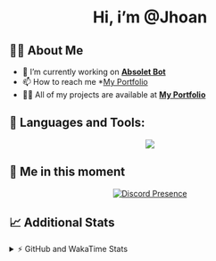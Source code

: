 <h1 align="center">Hi, i’m @Jhoan</h1>

## 🙋‍♂️ About Me

- 🔭 I’m currently working on **[Absolet Bot](https://strider.cloud)**
- 📫 How to reach me *[My Portfolio](https://jhoan.me/contact)
- 👨‍💻 All of my projects are available at **[My Portfolio](https://jhoan.me)**

## 🚀 Languages and Tools:
<p align="center">
  <a href="https://skillicons.dev">
    <img src="https://skillicons.dev/icons?i=js,ts,html,css,bootstrap,nodejs,express,vscode,neovim,vim,atom,cloudflare,git,github,discord,bots,linux,mongodb,nginx,redis,wordpress,heroku&perline=11" />
  </a>
</p>
  
## 👤 Me in this moment
<p align="center">
    <a href="https://discord.com/users/612460795124776960" target="_blank" rel="nofollow">
        <img src="https://lanyard-profile-readme.vercel.app/api/612460795124776960?idleMessage=Probably%20coding%20Absolet..." alt="Discord Presence" align="center">
    </a>
</p>

## 📈 Additional Stats
<details>
    <summary>⚡ GitHub and WakaTime Stats</summary>
    <br/>

<!--START_SECTION:waka-->
![Code Time](http://img.shields.io/badge/Code%20Time-554%20hrs%2044%20mins-blue)

**🐱 My GitHub Data** 

> 🏆 6 Contributions in the Year 2023
 > 
> 📦 170.3 kB Used in GitHub's Storage 
 > 
> 💼 Opted to Hire
 > 
> 📜 4 Public Repositories 
 > 
> 🔑 39 Private Repositories  
 > 
**I'm an Early 🐤** 

```text
🌞 Morning    91 commits     ██░░░░░░░░░░░░░░░░░░░░░░░   10.62% 
🌆 Daytime    392 commits    ███████████░░░░░░░░░░░░░░   45.74% 
🌃 Evening    335 commits    █████████░░░░░░░░░░░░░░░░   39.09% 
🌙 Night      39 commits     █░░░░░░░░░░░░░░░░░░░░░░░░   4.55%

```
📅 **I'm Most Productive on Saturday** 

```text
Monday       123 commits    ███░░░░░░░░░░░░░░░░░░░░░░   14.35% 
Tuesday      133 commits    ████░░░░░░░░░░░░░░░░░░░░░   15.52% 
Wednesday    141 commits    ████░░░░░░░░░░░░░░░░░░░░░   16.45% 
Thursday     93 commits     ██░░░░░░░░░░░░░░░░░░░░░░░   10.85% 
Friday       131 commits    ███░░░░░░░░░░░░░░░░░░░░░░   15.29% 
Saturday     159 commits    ████░░░░░░░░░░░░░░░░░░░░░   18.55% 
Sunday       77 commits     ██░░░░░░░░░░░░░░░░░░░░░░░   8.98%

```


📊 **This Week I Spent My Time On** 

```text
⌚︎ Time Zone: America/Bogota

💬 Programming Languages: 
TypeScript               6 hrs 56 mins       ████████████████░░░░░░░░░   65.89% 
JavaScript               2 hrs 2 mins        ████░░░░░░░░░░░░░░░░░░░░░   19.29% 
HTML                     37 mins             █░░░░░░░░░░░░░░░░░░░░░░░░   6.0% 
JSON                     29 mins             █░░░░░░░░░░░░░░░░░░░░░░░░   4.64% 
Markdown                 15 mins             ░░░░░░░░░░░░░░░░░░░░░░░░░   2.48%

🔥 Editors: 
VS Code                  10 hrs 32 mins      █████████████████████████   100.0%

🐱‍💻 Projects: 
bloom                    4 hrs 48 mins       ███████████░░░░░░░░░░░░░░   45.66% 
bloom-dashboard          3 hrs 26 mins       ████████░░░░░░░░░░░░░░░░░   32.65% 
bloom-docs               58 mins             ██░░░░░░░░░░░░░░░░░░░░░░░   9.31% 
dilva                    52 mins             ██░░░░░░░░░░░░░░░░░░░░░░░   8.27% 
Absolet                  26 mins             █░░░░░░░░░░░░░░░░░░░░░░░░   4.11%

💻 Operating System: 
Linux                    10 hrs 32 mins      █████████████████████████   100.0%

```

**I Mostly Code in JavaScript** 

```text
JavaScript               17 repos            ███████████████░░░░░░░░░░   60.71% 
TypeScript               5 repos             ████░░░░░░░░░░░░░░░░░░░░░   17.86% 
Java                     3 repos             ██░░░░░░░░░░░░░░░░░░░░░░░   10.71% 
Shell                    1 repo              █░░░░░░░░░░░░░░░░░░░░░░░░   3.57% 
CSS                      1 repo              █░░░░░░░░░░░░░░░░░░░░░░░░   3.57%

```



 Last Updated on 03/01/2023 05:35:41 UTC
<!--END_SECTION:waka-->
</details>
